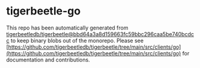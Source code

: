 # tigerbeetle-go
This repo has been automatically generated from [tigerbeetledb/tigerbeetle@bbd64a3a8d159663fc59bbc296caa5be740bcdcc](https://github.com/tigerbeetledb/tigerbeetle/commit/bbd64a3a8d159663fc59bbc296caa5be740bcdcc) to keep binary blobs out of the monorepo. Please see [https://github.com/tigerbeetledb/tigerbeetle/tree/main/src/clients/go](https://github.com/tigerbeetledb/tigerbeetle/tree/main/src/clients/go) for documentation and contributions.
